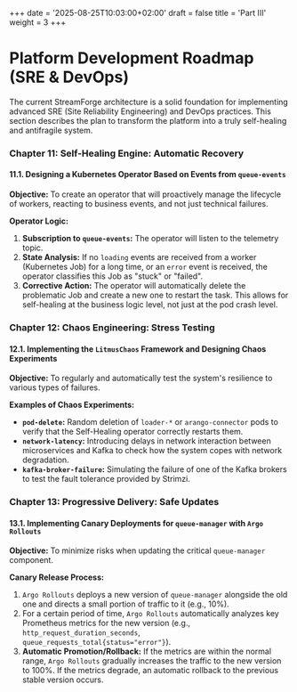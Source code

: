 +++
date = '2025-08-25T10:03:00+02:00'
draft = false
title = 'Part III'
weight = 3
+++

# Platform Development Roadmap (SRE & DevOps)

The current StreamForge architecture is a solid foundation for implementing advanced SRE (Site Reliability Engineering) and DevOps practices. This section describes the plan to transform the platform into a truly self-healing and antifragile system.

### **Chapter 11: Self-Healing Engine: Automatic Recovery**

#### **11.1. Designing a Kubernetes Operator Based on Events from `queue-events`**

**Objective:** To create an operator that will proactively manage the lifecycle of workers, reacting to business events, and not just technical failures.

**Operator Logic:**
1.  **Subscription to `queue-events`:** The operator will listen to the telemetry topic.
2.  **State Analysis:** If no `loading` events are received from a worker (Kubernetes Job) for a long time, or an `error` event is received, the operator classifies this Job as "stuck" or "failed".
3.  **Corrective Action:** The operator will automatically delete the problematic Job and create a new one to restart the task. This allows for self-healing at the business logic level, not just at the pod crash level.

### **Chapter 12: Chaos Engineering: Stress Testing**

#### **12.1. Implementing the `LitmusChaos` Framework and Designing Chaos Experiments**

**Objective:** To regularly and automatically test the system's resilience to various types of failures.

**Examples of Chaos Experiments:**
*   **`pod-delete`:** Random deletion of `loader-*` or `arango-connector` pods to verify that the Self-Healing operator correctly restarts them.
*   **`network-latency`:** Introducing delays in network interaction between microservices and Kafka to check how the system copes with network degradation.
*   **`kafka-broker-failure`:** Simulating the failure of one of the Kafka brokers to test the fault tolerance provided by Strimzi.

### **Chapter 13: Progressive Delivery: Safe Updates**

#### **13.1. Implementing Canary Deployments for `queue-manager` with `Argo Rollouts`**

**Objective:** To minimize risks when updating the critical `queue-manager` component.

**Canary Release Process:**
1.  `Argo Rollouts` deploys a new version of `queue-manager` alongside the old one and directs a small portion of traffic to it (e.g., 10%).
2.  For a certain period of time, `Argo Rollouts` automatically analyzes key Prometheus metrics for the new version (e.g., `http_request_duration_seconds`, `queue_requests_total{status="error"}`).
3.  **Automatic Promotion/Rollback:** If the metrics are within the normal range, `Argo Rollouts` gradually increases the traffic to the new version to 100%. If the metrics degrade, an automatic rollback to the previous stable version occurs.
